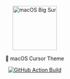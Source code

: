 <!-- Branding -->
<p align="center">
    <img src="https://i.imgur.com/du3pIa7.png" width="120" alt="macOS Big Sur" />
</p>

<p align="center">
    🍎 macOS Cursor Theme
</p>

<!-- Badges -->
<p align="center">
  <a href="https://github.com/KaizIqbal/clickgen/actions?query=workflow%3Abuild">
    <img alt="GitHub Action Build" src="https://github.com/KaizIqbal/clickgen/workflows/build/badge.svg?branch=master&event=push" />
  </a>
</p>

